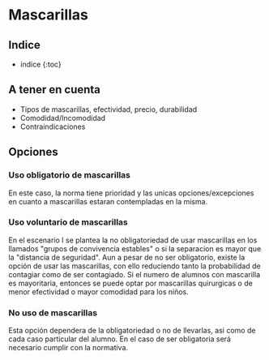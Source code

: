 # Mascarillas

## Indice
* indice
{:toc}

## A tener en cuenta
* Tipos de mascarillas, efectividad, precio, durabilidad
* Comodidad/Incomodidad
* Contraindicaciones

## Opciones

### Uso obligatorio de mascarillas
En este caso, la norma tiene prioridad y las unicas opciones/excepciones en cuanto a mascarillas estaran contempladas en la misma.
### Uso voluntario de mascarillas
En el escenario I se plantea la no obligatoriedad de usar mascarillas en los llamados "grupos de convivencia estables" o si la separacion es mayor que la "distancia de seguridad". 
Aun a pesar de no ser obligatorio, existe la opción de usar las mascarillas, con ello reduciendo tanto la probabilidad de contagiar como de ser contagiado. 
Si el numero de alumnos con mascarilla es mayoritaria, entonces se puede optar por mascarillas quirurgicas o de menor efectividad o mayor comodidad para los niños.
### No uso de mascarillas
Esta opción dependera de la obligatoriedad o no de llevarlas, asi como de cada caso particular del alumno. En el caso de ser obligatoria será necesario cumplir con la normativa.
